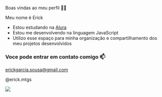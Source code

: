 Boas vindas ao meu perfil 💙💙

Meu nome é Erick

- Estou estudando na [Alura](https://www.alura.com.br)
- Estou me desenvolvendo na linguagem JavaScript
- Utilizo esse espaço para minha organização e compartilhamento dos meu projetos desenvolvidos

### Voce pode entrar em contato comigo 📫

erickgarcia.sousa@gmail.com

@erick.mtgs

![](https://media1.tenor.com/m/CFRm9tIbXw8AAAAd/neymar-neymar-jr.gif)
